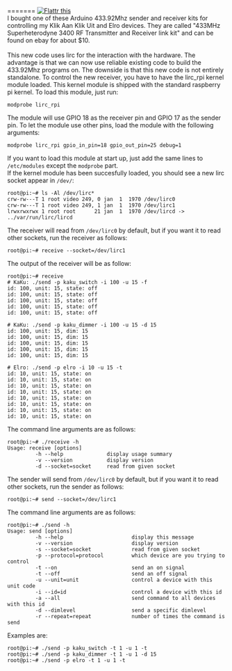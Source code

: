=======
<a href="http://flattr.com/thing/1106962/" target="_blank">
<img src="http://api.flattr.com/button/flattr-badge-large.png" alt="Flattr this" title="Flattr this" border="0" /></a>
<br />
I bought one of these Arduino 433.92Mhz sender and receiver kits for controlling my Klik Aan Klik Uit and Elro devices. 
They are called "433MHz Superheterodyne 3400 RF Transmitter and Receiver link kit" and can be found on ebay for about $10.
<br /><br />
This new code uses lirc for the interaction with the hardware. The advantage is that we can now use reliable existing code to build 
the 433.92Mhz programs on. The downside is that this new code is not entirely standalone.
To control the new receiver, you have to have the lirc_rpi kernel module loaded. This kernel
module is shipped with the standard raspberry pi kernel. To load this module, just run:
```
modprobe lirc_rpi
```
The module will use GPIO 18 as the receiver pin and GPIO 17 as the sender pin. 
To let the module use other pins, load the module with the following arguments:
```
modprobe lirc_rpi gpio_in_pin=18 gpio_out_pin=25 debug=1
```
If you want to load this module at start up, just add the same lines to `/etc/modules` except the `modprobe` part.
<br />
If the kernel module has been succesfully loaded, you should see a new lirc socket appear in `/dev/`:
```
root@pi:~# ls -Al /dev/lirc*
crw-rw---T 1 root video 249, 0 jan  1  1970 /dev/lirc0
crw-rw---T 1 root video 249, 1 jan  1  1970 /dev/lirc1
lrwxrwxrwx 1 root root      21 jan  1  1970 /dev/lircd -> ../var/run/lirc/lircd
```
The receiver will read from `/dev/lirc0` by default, but if you want it to read other sockets, run the receiver as follows:
```
root@pi:~# receive --socket=/dev/lirc1
```
The output of the receiver will be as follow:
```
root@pi:~# receive
# KaKu: ./send -p kaku_switch -i 100 -u 15 -f
id: 100, unit: 15, state: off
id: 100, unit: 15, state: off
id: 100, unit: 15, state: off
id: 100, unit: 15, state: off
id: 100, unit: 15, state: off

# KaKu: ./send -p kaku_dimmer -i 100 -u 15 -d 15
id: 100, unit: 15, dim: 15
id: 100, unit: 15, dim: 15
id: 100, unit: 15, dim: 15
id: 100, unit: 15, dim: 15
id: 100, unit: 15, dim: 15

# Elro: ./send -p elro -i 10 -u 15 -t
id: 10, unit: 15, state: on
id: 10, unit: 15, state: on
id: 10, unit: 15, state: on
id: 10, unit: 15, state: on
id: 10, unit: 15, state: on
id: 10, unit: 15, state: on
id: 10, unit: 15, state: on
id: 10, unit: 15, state: on
```
The command line arguments are as follows:
```
root@pi:~# ./receive -h
Usage: receive [options]
         -h --help              display usage summary
         -v --version           display version
         -d --socket=socket     read from given socket
```
The sender will send from `/dev/lirc0` by default, but if you want it to read other sockets, run the sender as follows:
```
root@pi:~# send --socket=/dev/lirc1
```
The command line arguments are as follows:
```
root@pi:~# ./send -h
Usage: send [options]
         -h --help                      display this message
         -v --version                   display version
         -s --socket=socket             read from given socket
         -p --protocol=protocol         which device are you trying to control
         -t --on                        send an on signal
         -t --off                       send an off signal
         -u --unit=unit                 control a device with this unit code
         -i --id=id                     control a device with this id
         -a --all                       send command to all devices with this id
         -d --dimlevel                  send a specific dimlevel
         -r --repeat=repeat             number of times the command is send
```
Examples are:
```
root@pi:~# ./send -p kaku_switch -t 1 -u 1 -t
root@pi:~# ./send -p kaku_dimmer -t 1 -u 1 -d 15
root@pi:~# ./send -p elro -t 1 -u 1 -t
```